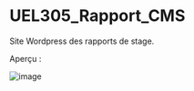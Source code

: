 # UEL305_Rapport_CMS

Site Wordpress des rapports de stage.

Aperçu :

![image](https://github.com/fatima-zohra-2000/UEL305_Rapport_CMS/assets/79930498/d33c9cda-a268-4ec5-ac7c-2e28296c6e78)
